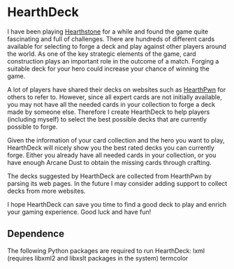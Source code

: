 HearthDeck
========

I have been playing [Hearthstone](http://us.battle.net/hearthstone/en/) for a while and found the game quite fascinating and full of challenges.
There are hundreds of different cards available for selecting to forge a deck and play against other players around the world.
As one of the key strategic elements of the game, card construction plays an important role in the outcome of a match.
Forging a suitable deck for your hero could increase your chance of winning the game.

A lot of players have shared their decks on websites such as [HearthPwn](http://www.hearthpwn.com/) for others to refer to.
However, since all expert cards are not initially available, you may not have all the needed cards in your collection to forge a deck made by someone else.
Therefore I create HearthDeck to help players (including myself) to select the best possible decks that are currently possible to forge.

Given the information of your card collection and the hero you want to play, HearthDeck will nicely show you the best rated decks you can currently forge.
Either you already have all needed cards in your collection, or you have enough Arcane Dust to obtain the missing cards through crafting.

The decks suggested by HearthDeck are collected from HearthPwn by parsing its web pages.
In the future I may consider adding support to collect decks from more websites.

I hope HearthDeck can save you time to find a good deck to play and enrich your gaming experience.
Good luck and have fun!

Dependence
--------

The following Python packages are required to run HearthDeck:
lxml (requires libxml2 and libxslt packages in the system)
termcolor
